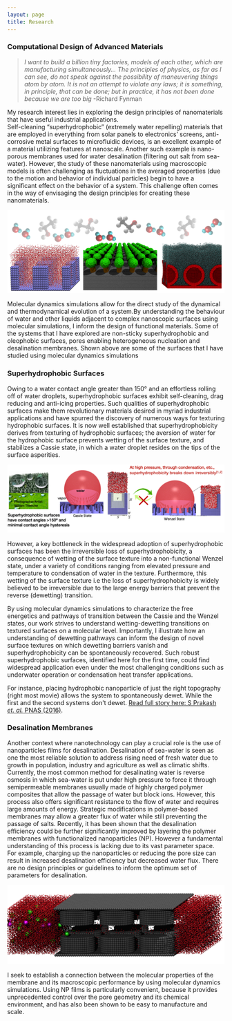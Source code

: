 ```yaml
---
layout: page
title: Research
---
```


### Computational Design of Advanced Materials

>_I want to build a billion tiny factories, models of each other, which are manufacturing simultaneously… The principles of physics, as far as I can see, do not speak against the possibility of maneuvering things atom by atom. It is not an attempt to violate any laws; it is something, in principle, that can be done; but in practice, it has not been done because we are too big_ 
-Richard Fynman


My research interest lies in exploring the design principles of nanomaterials that have useful industrial applications.   
Self-cleaning “superhydrophobic” (extremely water repelling) materials that are employed in everything from solar panels to electronics’
screens, anti-corrosive metal surfaces to microfluidic devices, is an excellent example of a material utilizing features at nanoscale.
Another such example is nano-porous membranes used for water desalination (filtering out salt from sea-water). 
However, the study of these nanomaterials using macroscopic models is often challenging as fluctuations in the averaged properties 
(due to the motion and behavior of individual particles) begin to have a significant effect on the behavior of a system. 
This challenge often comes in the way of envisaging the design principles for creating these nanomaterials. 

![Nanotextured Surfaces](/img/image_surf.png)

Molecular dynamics simulations allow for the direct study of the dynamical and thermodynamical evolution of a system.By understanding the behaviour of water and other liquids adjacent to complex nanoscopic surfaces using molecular simulations, I inform the design of functional materials. Some of the systems that I have explored are non-sticky superhydrophobic and oleophobic surfaces, pores enabling heterogeneous nucleation and desalination membranes. Shown above are some of the surfaces that I have studied using molecular dynamics simulations


### Superhydrophobic Surfaces
Owing to a water contact angle greater than 150° and an effortless rolling off of water droplets, 
superhydrophobic surfaces exhibit self-cleaning, drag reducing and anti-icing properties. 
Such qualities of superhydrophobic surfaces make them revolutionary materials desired in myriad industrial 
applications and have spurred the discovery of numerous ways for texturing hydrophobic surfaces. 
It is now well established that superhydrophobicity derives from texturing of hydrophobic surfaces; 
the aversion of water for the hydrophobic surface prevents wetting of the surface texture, and stabilizes a Cassie state, 
in which a water droplet resides on the tips of the surface asperities.

![Superhydrophobic Surfaces](/img/Image_superhyd.png)


However, a key bottleneck in the widespread adoption of superhydrophobic surfaces has been the irreversible loss of superhydrophobicity, a consequence of wetting of the surface texture into a non-functional Wenzel state, under a variety of conditions ranging from elevated pressure and temperature to condensation of water in the texture. Furthermore, this wetting of the surface texture i.e the loss of superhydrophobicity is widely believed to be irreversible due to the large energy barriers that prevent the reverse (dewetting) transition.



By using molecular dynamics simulations to characterize the free energetics and pathways of transition between the Cassie and the Wenzel states, our work strives to understand wetting-dewetting transitions on textured surfaces on a molecular level. Importantly, I illustrate how an understanding of dewetting pathways can inform the design of novel surface textures on which dewetting barriers vanish and superhydrophobicity can be spontaneously recovered. Such robust superhydrophobic surfaces, identified here for the first time, could find widespread application even under the most challenging conditions such as underwater operation or condensation heat transfer applications.


For instance, placing hydrophobic nanoparticle of just the right topography (right most movie) allows the system to spontaneously dewet. While the first and the second systems don't dewet. [Read full story here: S Prakash _et. al._ PNAS (2016)](http://www.pnas.org/content/113/20/5508).



### Desalination Membranes

Another context where nanotechnology can play a crucial role is the use of nanoparticles films for desalination. Desalination of sea-water is seen as one the most reliable solution to address rising need of fresh water due to growth in population, industry and agriculture as well as climatic shifts. Currently, the most common method for desalinating water is reverse osmosis in which sea-water is put under high pressure to force it through semipermeable membranes usually made of highly charged polymer composites that allow the passage of water but block ions. However, this process also offers significant resistance to the flow of water and requires large amounts of energy. Strategic modifications in polymer-based membranes may allow a greater flux of water while still preventing the passage of salts. Recently, it has been shown that the desalination efficiency could be further significantly improved by layering the polymer membranes with functionalized nanoparticles (NP). However a fundamental understanding of this process is lacking due to its vast parameter space. For example, charging up the nanoparticles or reducing the pore size can result in increased desalination efficiency but decreased water flux. There are no design principles or guidelines to inform the optimum set of parameters for desalination. 

![Desalination Membranes](/img/Image_desal.png)


I seek to establish a connection between the molecular properties of the membrane and its macroscopic performance by using molecular dynamics simulations. Using NP films is particularly convenient, because it provides unprecedented control over the pore geometry and its chemical environment, and has also been shown to be easy to manufacture and scale.
